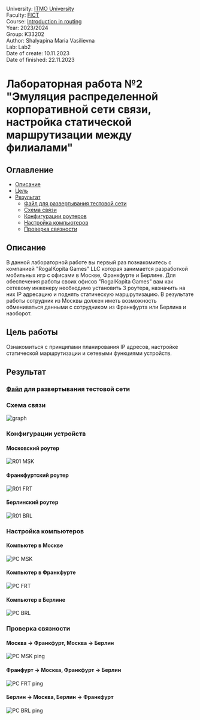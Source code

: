 University: [ITMO University](https://itmo.ru/ru/)  
Faculty: [FICT](https://fict.itmo.ru)  
Course: [Introduction in routing](https://github.com/itmo-ict-faculty/introduction-in-routing)  
Year: 2023/2024  
Group: K33202  
Author: Shalyapina Maria Vasilievna  
Lab: Lab2  
Date of create: 10.11.2023  
Date of finished: 22.11.2023  

# Лабораторная работа №2 "Эмуляция распределенной корпоративной сети связи, настройка статической маршрутизации между филиалами"

## Оглавление
 - [Описание](#part_1)
 - [Цель](#part_2)
 - [Результат](#part_3)
     - [Файл для развертывания тестовой сети](#part_3.1)
     - [Схема связи](#part_3.2)
     - [Конфигурации роутеров](#part_3.3)
     - [Настройка компьютеров](#part_3.4)
     - [Проверка связности](#part_4)

## <a name="part_1">Описание</a>
В данной лабораторной работе вы первый раз познакомитесь с компанией "RogaIKopita Games" LLC которая занимается разработкой мобильных игр с офисами в Москве, Франкфурте и Берлине. Для обеспечения работы своих офисов "RogaIKopita Games" вам как сетевому инженеру необходимо установить 3 роутера, назначить на них IP адресацию и поднять статическую маршрутизацию. В результате работы сотрудник из Москвы должен иметь возможность обмениваться данными с сотрудником из Франкфурта или Берлина и наоборот.

## <a name="part_2">Цель работы</a>
Ознакомиться с принципами планирования IP адресов, настройке статической маршрутизации и сетевыми функциями устройств.

## <a name="part_3">Результат</a>

### <a name="part_3.1"> [Файл](https://github.com/muriash/2023_2024-introduction_in_routing-k33202-shalyapina_m_v/blob/main/lab2/lab2.yaml) для развертывания тестовой сети</a>

### <a name="part_3.2">Схема связи</a>
![graph](https://github.com/muriash/2023_2024-introduction_in_routing-k33202-shalyapina_m_v/assets/90574857/0386fb12-6889-4811-82fa-1a52e8c922d1)


### <a name="part_3.3">Конфигурации устройств</a>

#### Московский роутер
![R01 MSK](https://github.com/muriash/2023_2024-introduction_in_routing-k33202-shalyapina_m_v/assets/90574857/bbf3ad8f-a702-4ab9-9cbb-ef000aec0575)

#### Франкфуртский роутер
![R01 FRT](https://github.com/muriash/2023_2024-introduction_in_routing-k33202-shalyapina_m_v/assets/90574857/1d53515c-7d21-4ce9-8ad3-01590681e66a)

#### Берлинский роутер
![R01 BRL](https://github.com/muriash/2023_2024-introduction_in_routing-k33202-shalyapina_m_v/assets/90574857/202fe112-ed10-4549-96da-c9170e77a34a)

### <a name="part_3.4">Настройка компьютеров</a>

#### Компьютер в Москве
![PC MSK](https://github.com/muriash/2023_2024-introduction_in_routing-k33202-shalyapina_m_v/assets/90574857/dc22eb79-19a8-4058-b3c2-e00cc0077630)

#### Компьютер в Франкфурте
![PC FRT](https://github.com/muriash/2023_2024-introduction_in_routing-k33202-shalyapina_m_v/assets/90574857/3aee5ff7-c168-4edb-811c-b143830423b0)

#### Компьютер в Берлине
![PC BRL](https://github.com/muriash/2023_2024-introduction_in_routing-k33202-shalyapina_m_v/assets/90574857/04e81dd8-e9ae-43ab-950f-93f6318ca990)


### <a name="part_4">Проверка связности</a>
#### Москва -> Франкфурт, Москва -> Берлин
![PC MSK ping](https://github.com/muriash/2023_2024-introduction_in_routing-k33202-shalyapina_m_v/assets/90574857/9ea8ff3c-d09a-4563-ab82-c86e59bff262)

#### Франфурт -> Москва, Франкфурт -> Берлин
![PC FRT ping](https://github.com/muriash/2023_2024-introduction_in_routing-k33202-shalyapina_m_v/assets/90574857/d769d5f7-9b78-417f-b8db-1c9efe99e3ad)

#### Берлин -> Москва, Берлин -> Франкфурт
![PC BRL ping](https://github.com/muriash/2023_2024-introduction_in_routing-k33202-shalyapina_m_v/assets/90574857/83557bc3-5a22-494a-894d-0287e6aa9421)







